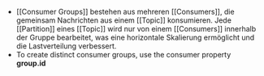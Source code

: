- [[Consumer Groups]] bestehen aus mehreren [[Consumers]], die gemeinsam Nachrichten aus einem [[Topic]] konsumieren. Jede [[Partition]] eines [[Topic]] wird nur von einem [[Consumers]] innerhalb der Gruppe bearbeitet, was eine horizontale Skalierung ermöglicht und die Lastverteilung verbessert.
- To create distinct consumer groups, use the consumer property **group.id**